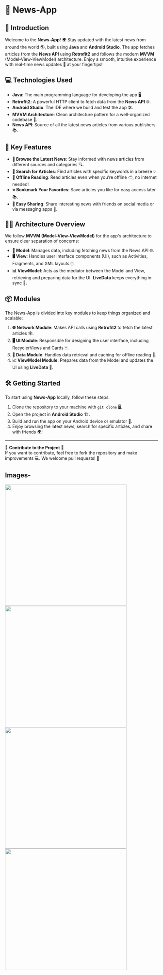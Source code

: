 # 📱 **News-App**

## 🚀 **Introduction**

Welcome to the **News-App**! 🌍 Stay updated with the latest news from around the world 🌎, built using **Java** and **Android Studio**. The app fetches articles from the **News API** using **Retrofit2** and follows the modern **MVVM** (Model-View-ViewModel) architecture. Enjoy a smooth, intuitive experience with real-time news updates 📰 at your fingertips!

## 💻 **Technologies Used**

- **Java**: The main programming language for developing the app 🖥️.
- **Retrofit2**: A powerful HTTP client to fetch data from the **News API** 🌐.
- **Android Studio**: The IDE where we build and test the app 🛠️.
- **MVVM Architecture**: Clean architecture pattern for a well-organized codebase 📐.
- **News API**: Source of all the latest news articles from various publishers 📚.

## 🌟 **Key Features**

- **📰 Browse the Latest News**: Stay informed with news articles from different sources and categories 🔍.
- **🔎 Search for Articles**: Find articles with specific keywords in a breeze 💡.
- **📖 Offline Reading**: Read articles even when you’re offline ⛅, no internet needed!
- **⭐ Bookmark Your Favorites**: Save articles you like for easy access later 📚.
- **📲 Easy Sharing**: Share interesting news with friends on social media or via messaging apps 🤳.

## 🧑‍💻 **Architecture Overview**

We follow **MVVM (Model-View-ViewModel)** for the app's architecture to ensure clear separation of concerns:

- **🧩 Model**: Manages data, including fetching news from the News API 🌐.
- **🖥️ View**: Handles user interface components (UI), such as Activities, Fragments, and XML layouts 🖱️.
- **📊 ViewModel**: Acts as the mediator between the Model and View, retrieving and preparing data for the UI. **LiveData** keeps everything in sync 🔄.

## 📦 **Modules**

The News-App is divided into key modules to keep things organized and scalable:

1. **🌐 Network Module**: Makes API calls using **Retrofit2** to fetch the latest articles 🕸️.
2. **🖥️ UI Module**: Responsible for designing the user interface, including RecyclerViews and Cards 🃏.
3. **💾 Data Module**: Handles data retrieval and caching for offline reading 🔄.
4. **📈 ViewModel Module**: Prepares data from the Model and updates the UI using **LiveData** 🔁.

## 🛠️ **Getting Started**

To start using **News-App** locally, follow these steps:

1. Clone the repository to your machine with `git clone` 🖥️.
2. Open the project in **Android Studio** 🏗️.
3. Build and run the app on your Android device or emulator 📲.
4. Enjoy browsing the latest news, search for specific articles, and share with friends 🌍!

---

🌟 **Contribute to the Project** 🌟  
If you want to contribute, feel free to fork the repository and make improvements 💻. We welcome pull requests! 🚀



## Images-
<img src="https://github.com/sandesh300/News-App/assets/92014891/ef6f866c-7926-4598-9150-05b07f2c75c7" width="400">
<img src="https://github.com/sandesh300/News-App/assets/92014891/549af918-7781-4aee-975b-6b8d56b04347" width="400">
<img src="https://github.com/sandesh300/News-App/assets/92014891/8e2f0e69-2a3f-4d2a-a260-788a035712d9" width="400">
<img src="https://github.com/sandesh300/News-App/assets/92014891/a38494be-5728-466c-b566-74a359ddfbf3" width="400">

